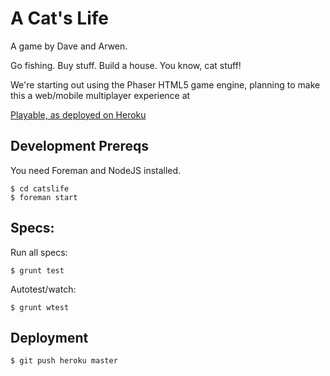 # A Cat's Life

A game by Dave and Arwen.


Go fishing.  Buy stuff.  Build a house.  You know, cat stuff!

We're starting out using the Phaser HTML5 game engine, planning to make this a web/mobile multiplayer experience at 

[Playable, as deployed on Heroku](http://catslife.heroku.com)

## Development Prereqs

You need Foreman and NodeJS installed.

    $ cd catslife
    $ foreman start

## Specs:

Run all specs:

    $ grunt test

Autotest/watch:

    $ grunt wtest

## Deployment

    $ git push heroku master
